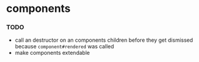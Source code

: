 # components

### TODO

* call an destructor on an components children before they get dismissed because `component#rendered` was called
* make components extendable
